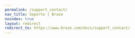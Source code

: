 ```yaml
---
permalink: /support_contact/
nav_title: Soporte | Braze
noindex: true
layout: redirect
redirect_to: https://www.braze.com/docs/support_contact/
---
```


<!--
This redirect page exists only to funnel users to the English version of the support contact page.
-->